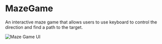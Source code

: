# MazeGame
An interactive maze game that allows users to use keyboard to control the direction and find a path to the target.


![Maze Game UI](https://user-images.githubusercontent.com/71808318/169917978-604501cd-c944-4eb5-b2e0-21ea7dcc58f1.png)

